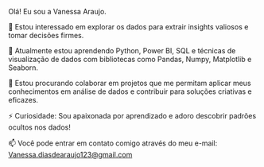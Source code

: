 Olá! Eu sou a Vanessa Araujo.

👀 Estou interessado em explorar os dados para extrair insights valiosos e tomar decisões firmes.

🌱 Atualmente estou aprendendo Python, Power BI, SQL e técnicas de visualização de dados com bibliotecas como Pandas, Numpy, Matplotlib e Seaborn.

💞️ Estou procurando colaborar em projetos que me permitam aplicar meus conhecimentos em análise de dados e contribuir para soluções criativas e eficazes.

⚡ Curiosidade: Sou apaixonada por aprendizado e adoro descobrir padrões ocultos nos dados!

📫 Você pode entrar em contato comigo através do meu e-mail: Vanessa.diasdearaujo123@gmail.com

